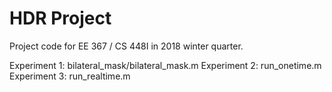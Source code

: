 # HDR Project

Project code for EE 367 / CS 448I in 2018 winter quarter. 

Experiment 1: bilateral_mask/bilateral_mask.m
Experiment 2: run_onetime.m
Experiment 3: run_realtime.m